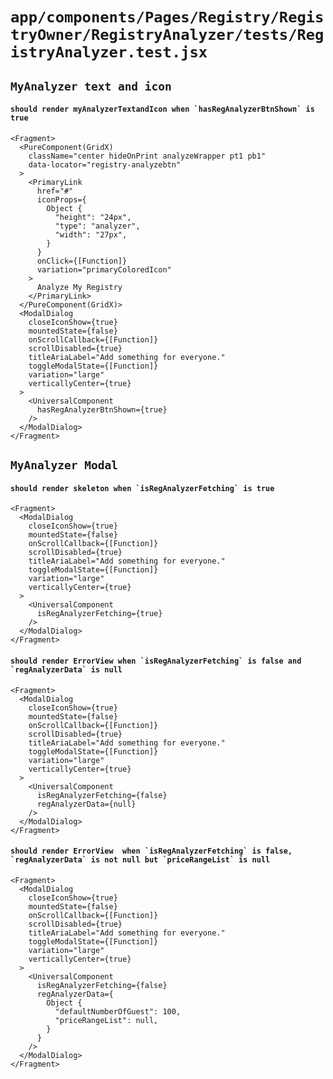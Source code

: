 # `app/components/Pages/Registry/RegistryOwner/RegistryAnalyzer/tests/RegistryAnalyzer.test.jsx`

## `MyAnalyzer text and icon`

####   ``should render myAnalyzerTextandIcon when `hasRegAnalyzerBtnShown` is true``

```
<Fragment>
  <PureComponent(GridX)
    className="center hideOnPrint analyzeWrapper pt1 pb1"
    data-locator="registry-analyzebtn"
  >
    <PrimaryLink
      href="#"
      iconProps={
        Object {
          "height": "24px",
          "type": "analyzer",
          "width": "27px",
        }
      }
      onClick={[Function]}
      variation="primaryColoredIcon"
    >
      Analyze My Registry
    </PrimaryLink>
  </PureComponent(GridX)>
  <ModalDialog
    closeIconShow={true}
    mountedState={false}
    onScrollCallback={[Function]}
    scrollDisabled={true}
    titleAriaLabel="Add something for everyone."
    toggleModalState={[Function]}
    variation="large"
    verticallyCenter={true}
  >
    <UniversalComponent
      hasRegAnalyzerBtnShown={true}
    />
  </ModalDialog>
</Fragment>
```

## `MyAnalyzer Modal`

####   ``should render skeleton when `isRegAnalyzerFetching` is true``

```
<Fragment>
  <ModalDialog
    closeIconShow={true}
    mountedState={false}
    onScrollCallback={[Function]}
    scrollDisabled={true}
    titleAriaLabel="Add something for everyone."
    toggleModalState={[Function]}
    variation="large"
    verticallyCenter={true}
  >
    <UniversalComponent
      isRegAnalyzerFetching={true}
    />
  </ModalDialog>
</Fragment>
```

####   ``should render ErrorView when `isRegAnalyzerFetching` is false and `regAnalyzerData` is null``

```
<Fragment>
  <ModalDialog
    closeIconShow={true}
    mountedState={false}
    onScrollCallback={[Function]}
    scrollDisabled={true}
    titleAriaLabel="Add something for everyone."
    toggleModalState={[Function]}
    variation="large"
    verticallyCenter={true}
  >
    <UniversalComponent
      isRegAnalyzerFetching={false}
      regAnalyzerData={null}
    />
  </ModalDialog>
</Fragment>
```

####   ``should render ErrorView  when `isRegAnalyzerFetching` is false, `regAnalyzerData` is not null but `priceRangeList` is null``

```
<Fragment>
  <ModalDialog
    closeIconShow={true}
    mountedState={false}
    onScrollCallback={[Function]}
    scrollDisabled={true}
    titleAriaLabel="Add something for everyone."
    toggleModalState={[Function]}
    variation="large"
    verticallyCenter={true}
  >
    <UniversalComponent
      isRegAnalyzerFetching={false}
      regAnalyzerData={
        Object {
          "defaultNumberOfGuest": 100,
          "priceRangeList": null,
        }
      }
    />
  </ModalDialog>
</Fragment>
```

